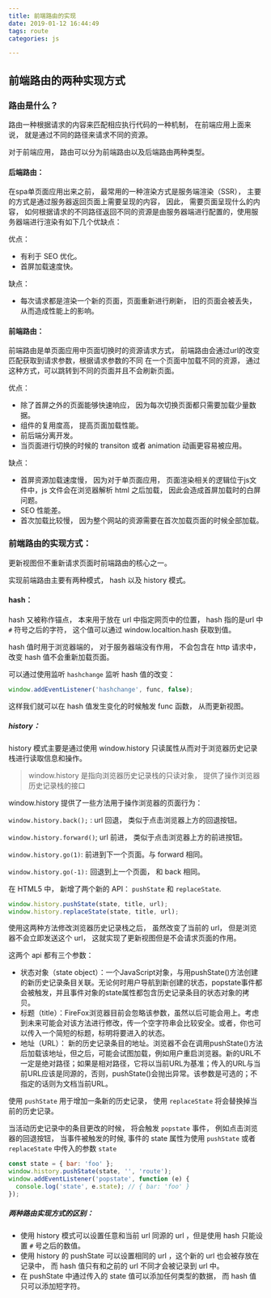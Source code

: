 ```yaml
---
title: 前端路由的实现
date: 2019-01-12 16:44:49
tags: route
categories: js

---
```


## 前端路由的两种实现方式

### 路由是什么？

路由一种根据请求的内容来匹配相应执行代码的一种机制， 在前端应用上面来说， 就是通过不同的路径来请求不同的资源。

对于前端应用， 路由可以分为前端路由以及后端路由两种类型。

#### 后端路由：

在spa单页面应用出来之前， 最常用的一种渲染方式是服务端渲染（SSR）， 主要的方式是通过服务器返回页面上需要呈现的内容， 因此， 需要页面呈现什么的内容， 如何根据请求的不同路径返回不同的资源是由服务器端进行配置的，使用服务器端进行渲染有如下几个优缺点：

优点：

- 有利于 SEO 优化。
- 首屏加载速度快。

缺点：

- 每次请求都是渲染一个新的页面，页面重新进行刷新， 旧的页面会被丢失， 从而造成性能上的影响。

#### 前端路由：

前端路由是单页面应用中页面切换时的资源请求方式， 前端路由会通过url的改变匹配获取到请求参数，根据请求参数的不同 在一个页面中加载不同的资源， 通过这种方式，可以跳转到不同的页面并且不会刷新页面。

优点： 

- 除了首屏之外的页面能够快速响应， 因为每次切换页面都只需要加载少量数据。
- 组件的复用度高， 提高页面加载性能。
- 前后端分离开发。
- 当页面进行切换的时候的 transiton 或者 animation 动画更容易被应用。

缺点： 

- 首屏资源加载速度慢， 因为对于单页面应用， 页面渲染相关的逻辑位于js文件中，js 文件会在浏览器解析 html 之后加载， 因此会造成首屏加载时的白屏问题。
- SEO 性能差。
- 首次加载比较慢， 因为整个网站的资源需要在首次加载页面的时候全部加载。

### 前端路由的实现方式：

更新视图但不重新请求页面时前端路由的核心之一。

实现前端路由主要有两种模式， hash 以及 history 模式。



#### hash： 

hash 又被称作锚点， 本来用于放在 url 中指定网页中的位置， hash 指的是url 中  `#` 符号之后的字符， 这个值可以通过  window.localtion.hash 获取到值。

hash 值时用于浏览器端的， 对于服务器端没有作用， 不会包含在 http 请求中， 改变 hash 值不会重新加载页面。

可以通过使用监听 `hashchange` 监听 hash 值的改变：

```javascript
window.addEventListener('hashchange', func, false);
```

这样我们就可以在 hash 值发生变化的时候触发 func 函数， 从而更新视图。

##### history：

history 模式主要是通过使用 window.history 只读属性从而对于浏览器历史记录栈进行读取信息和操作。

>window.history 是指向浏览器历史记录栈的只读对象， 提供了操作浏览器历史记录栈的接口

window.history 提供了一些方法用于操作浏览器的页面行为：

`window.history.back();` : url 回退， 类似于点击浏览器上方的回退按钮。

`window.history.forward()`; url 前进， 类似于点击浏览器上方的前进按钮。

`window.history.go(1)`: 前进到下一个页面。与 forward 相同。

`window.history.go(-1):` 回退到上一个页面， 和 back 相同。

 在 HTML5 中， 新增了两个新的 API： `pushState` 和 `replaceState`.

```javascript
window.history.pushState(state, title, url);
window.history.replaceState(state, title, url);
```

使用这两种方法修改浏览器历史记录栈之后， 虽然改变了当前的 url， 但是浏览器不会立即发送这个 url， 这就实现了更新视图但是不会请求页面的作用。



这两个 api 都有三个参数：

- 状态对象（state object）：一个JavaScript对象，与用pushState()方法创建的新历史记录条目关联。无论何时用户导航到新创建的状态，popstate事件都会被触发，并且事件对象的state属性都包含历史记录条目的状态对象的拷贝。
- 标题（title）：FireFox浏览器目前会忽略该参数，虽然以后可能会用上。考虑到未来可能会对该方法进行修改，传一个空字符串会比较安全。或者，你也可以传入一个简短的标题，标明将要进入的状态。
- 地址（URL）： 新的历史记录条目的地址。浏览器不会在调用pushState()方法后加载该地址，但之后，可能会试图加载，例如用户重启浏览器。新的URL不一定是绝对路径；如果是相对路径，它将以当前URL为基准；传入的URL与当前URL应该是同源的，否则，pushState()会抛出异常。该参数是可选的；不指定的话则为文档当前URL。

使用 `pushState` 用于增加一条新的历史记录， 使用 `replaceState` 将会替换掉当前的历史记录。

当活动历史记录中的条目更改的时候， 将会触发 `popstate`  事件， 例如点击浏览器的回退按钮， 当事件被触发的时候, 事件的 state 属性为使用 `pushState` 或者 `replaceState` 中传入的参数 `state`

```javascript
const state = { bar: 'foo' };
window.history.pushState(state, '', 'route');
window.addEventListener('popstate', function (e) {
  console.log('state', e.state); // { bar: 'foo' }
});
```

##### 两种路由实现方式的区别：

- 使用 history 模式可以设置任意和当前 url 同源的 url ，但是使用 hash 只能设置 `#` 号之后的数值。
- 使用 history 的 pushState 可以设置相同的 url ，这个新的 url 也会被存放在记录中， 而 hash 值只有和之前的 url 不同才会被记录到 url 中。
- 在 pushState 中通过传入的 state 值可以添加任何类型的数据， 而 hash 值只可以添加短字符。